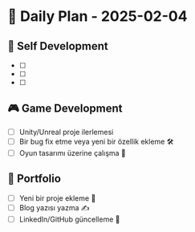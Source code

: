 
# 📅 Daily Plan - 2025-02-04

## 🚀 Self Development
- [ ]  
- [ ]
- [ ] 

## 🎮 Game Development
- [ ] Unity/Unreal proje ilerlemesi  
- [ ] Bir bug fix etme veya yeni bir özellik ekleme 🛠️  
- [ ] Oyun tasarımı üzerine çalışma 🎨  

## 💼 Portfolio
- [ ] Yeni bir proje ekleme 🚀  
- [ ] Blog yazısı yazma ✍️  
- [ ] LinkedIn/GitHub güncelleme 🔄  
